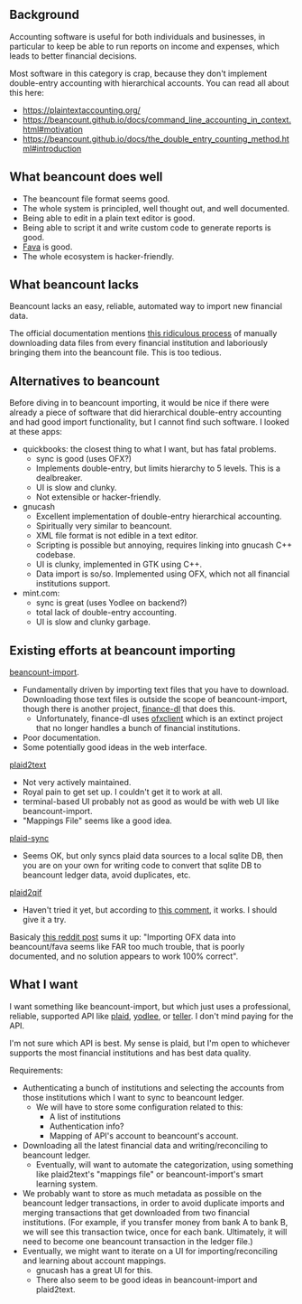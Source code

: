 ## Background

Accounting software is useful for both individuals and businesses, in particular to keep be able to run reports on income and expenses, which leads to better financial decisions.

Most software in this category is crap, because they don't implement double-entry accounting with hierarchical accounts.  You can read all about this here:
* https://plaintextaccounting.org/
* https://beancount.github.io/docs/command_line_accounting_in_context.html#motivation
* https://beancount.github.io/docs/the_double_entry_counting_method.html#introduction

## What beancount does well

* The beancount file format seems good.
* The whole system is principled, well thought out, and well documented.
* Being able to edit in a plain text editor is good.
* Being able to script it and write custom code to generate reports is good.
* [Fava](https://github.com/beancount/fava) is good.
* The whole ecosystem is hacker-friendly.

## What beancount lacks

Beancount lacks an easy, reliable, automated way to import new financial data.

The official documentation mentions [this ridiculous process](https://beancount.github.io/docs/importing_external_data.html) of manually downloading data files from every financial institution and laboriously bringing them into the beancount file.  This is too tedious.

## Alternatives to beancount

Before diving in to beancount importing, it would be nice if there were already a piece of software that did hierarchical double-entry accounting and had good import functionality, but I cannot find such software.  I looked at these apps:

* quickbooks: the closest thing to what I want, but has fatal problems.
	* sync is good (uses OFX?)
	* Implements double-entry, but limits hierarchy to 5 levels.  This is a dealbreaker.
	* UI is slow and clunky.
	* Not extensible or hacker-friendly.
* gnucash
	* Excellent implementation of double-entry hierarchical accounting.
	* Spiritually very similar to beancount.
	* XML file format is not edible in a text editor.
	* Scripting is possible but annoying, requires linking into gnucash C++ codebase.
	* UI is clunky, implemented in GTK using C++.
	* Data import is so/so.  Implemented using OFX, which not all financial institutions support.
* mint.com:
	* sync is great (uses Yodlee on backend?)
	* total lack of double-entry accounting.
	* UI is slow and clunky garbage.

## Existing efforts at beancount importing

[beancount-import](https://github.com/jbms/beancount-import).
* Fundamentally driven by importing text files that you have to download.  Downloading those text files is outside the scope of beancount-import, though there is another project, [finance-dl](https://github.com/jbms/finance-dl) that does this.
  * Unfortunately, finance-dl uses [ofxclient](https://github.com/captin411/ofxclient) which is an extinct project that no longer handles a bunch of financial institutions.
* Poor documentation.
* Some potentially good ideas in the web interface.

[plaid2text](https://github.com/madhat2r/plaid2text)
* Not very actively maintained.
* Royal pain to get set up.  I couldn't get it to work at all.
* terminal-based UI probably not as good as would be with web UI like beancount-import.
* "Mappings File" seems like a good idea.

[plaid-sync](https://github.com/mbafford/plaid-sync/)
* Seems OK, but only syncs plaid data sources to a local sqlite DB, then you are on your own for writing code to convert that sqlite DB to beancount ledger data, avoid duplicates, etc.

[plaid2qif](https://github.com/ebridges/plaid2qif)
* Haven't tried it yet, but according to [this comment](https://www.reddit.com/r/plaintextaccounting/comments/qscfpm/comment/hkd1yf7/?utm_source=share&utm_medium=web2x&context=3), it works.  I should give it a try.

Basicaly [this reddit post](https://www.reddit.com/r/plaintextaccounting/comments/qktexr/ofx_imports_in_fava/) sums it up: "Importing OFX data into beancount/fava seems like FAR too much trouble, that is poorly documented, and no solution appears to work 100% correct".

## What I want

I want something like beancount-import, but which just uses a professional, reliable, supported API like [plaid](https://plaid.com/), [yodlee](https://developer.yodlee.com/), or [teller](https://teller.io/).  I don't mind paying for the API.

I'm not sure which API is best.  My sense is plaid, but I'm open to whichever supports the most financial institutions and has best data quality.

Requirements:
* Authenticating a bunch of institutions and selecting the accounts from those institutions which I want to sync to beancount ledger.
	* We will have to store some configuration related to this:
		* A list of institutions
		* Authentication info?
		* Mapping of API's account to beancount's account.
* Downloading all the latest financial data and writing/reconciling to beancount ledger.
	* Eventually, will want to automate the categorization, using something like plaid2text's "mappings file" or beancount-import's smart learning system.
* We probably want to store as much metadata as possible on the beancount ledger transactions, in order to avoid duplicate imports and merging transactions that get downloaded from two financial institutions.  (For example, if you transfer money from bank A to bank B, we will see this transaction twice, once for each bank.  Ultimately, it will need to become one beancount transaction in the ledger file.)
* Eventually, we might want to iterate on a UI for importing/reconciling and learning about account mappings.
	* gnucash has a great UI for this.
	* There also seem to be good ideas in beancount-import and plaid2text.
